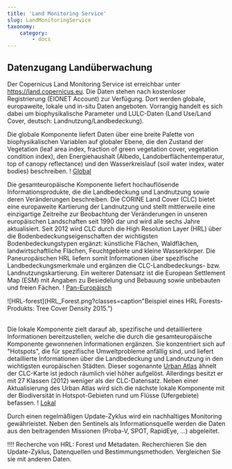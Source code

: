 ```yaml
---
title: 'Land Monitoring Service'
slug: LandMonitoringService
taxonomy:
    category:
        - docs
---
```


## Datenzugang Landüberwachung

Der Copernicus Land Monitoring Service ist erreichbar unter https://land.copernicus.eu. Die Daten stehen nach kostenloser Registrierung (EIONET Account) zur Verfügung.
Dort werden globale, europaweite, lokale und in-situ Daten angeboten. Vorrangig handelt es sich dabei um biophysikalische Parameter und LULC-Daten (Land Use/Land Cover, deutsch: Landnutzung/Landbedeckung).

Die globale Komponente liefert Daten über eine breite Palette von biophysikalischen Variablen auf globaler Ebene, die den Zustand der Vegetation (leaf area index, fraction of green vegetation cover, vegetation condition index), den Energiehaushalt (Albedo, Landoberflächentemperatur, top of canopy reflectance) und den Wasserkreislauf (soil water index, water bodies) beschreiben.
! [Global](https://land.copernicus.eu/global/)

Die gesamteuropäische Komponente liefert hochauflösende Informationsprodukte, die die Landbedeckung und Landnutzung sowie deren Veränderungen beschreiben. Die CORINE Land Cover (CLC) bietet eine europaweite Kartierung der Landnutzung und stellt mittlerweile eine einzigartige Zeitreihe zur Beobachtung der Veränderungen in unseren europäischen Landschaften seit 1990 dar und wird alle sechs Jahre aktualisiert. Seit 2012 wird CLC durch die High Resolution Layer (HRL) über die Bodenbedeckungseigenschaften der wichtigsten Bodenbedeckungstypen ergänzt: künstliche Flächen, Waldflächen, landwirtschaftliche Flächen, Feuchtgebiete und kleine Wasserkörper. Die Paneuropäischen HRL liefern somit Informationen über spezifische Landbedeckungsmerkmale und ergänzen die CLC-Landbedeckungs- bzw. Landnutzungskartierung. Ein weiterer Datensatz ist die European Settlement Map (ESM) mit Angaben zu Besiedelung und Bebauung sowie unbebauten und freien Fächen.
! [Pan-Europäisch](https://land.copernicus.eu/pan-european)

![HRL-forest](HRL_Forest.png?classes=caption"Beispiel eines HRL Forests-Produkts: Tree Cover Density 2015.")
<br><br>

Die lokale Komponente zielt darauf ab, spezifische und detailliertere Informationen bereitzustellen, welche die durch die gesamteuropäische Komponente gewonnenen Informationen ergänzen. Sie konzentriert sich auf "Hotspots", die für spezifische Umweltprobleme anfällig sind, und liefert detaillierte Informationen über die Landbedeckung und Landnutzung in den wichtigsten europäischen Städten. Dieser sogenannte [Urban Atlas](https://land.copernicus.eu/local/urban-atlas) ähnelt der CLC-Karte ist jedoch räumlich viel höher aufgelöst. Allerdings besitzt er mit 27 Klassen (2012) weniger als der CLC-Datensatz.
Neben einer Aktualisierung des Urban Atlas wird sich die nächste lokale Komponente mit der Biodiversität in Hotspot-Gebieten rund um Flüsse (Ufergebiete) befassen.
! [Lokal](https://land.copernicus.eu/local)

Durch einen regelmäßigen Update-Zyklus wird ein nachhaltiges Monitoring gewährleistet. Neben den Sentinels als Informationsquelle werden die Daten aus den beitragenden Missionen (Proba-V, SPOT, RapidEye, …) abgeleitet.

!!!! Recherche von HRL: Forest und Metadaten. Recherchieren Sie den Update-Zyklus, Datenquellen und Bestimmungsmethoden. Vergleichen Sie sie mit anderen Daten.
